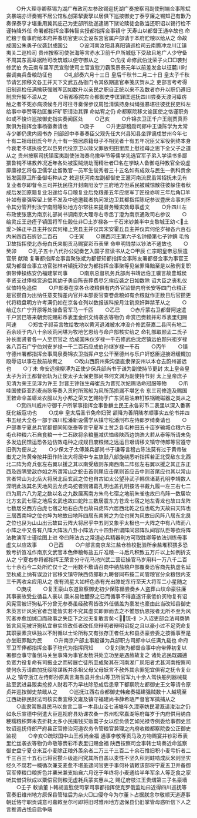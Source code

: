 <!-- { "loadSidebar": true } -->
　　○升大理寺卿蔡锡为湖广布政司左参政锡巡抚湖广奏按察司副使刑端佥事陈斌贪暴端亦讦奏锡不居公馆私创第挈妻孥以居俱下巡按御史丁泰亨廉之锡知己有歉乃奏保泰亨才堪重用冀其庇己为吏部所劾遂逮锡下狱论赎徒会赦当还职诏以锡行检不谨特降外任  命署都指挥佥事韩智实授都指挥佥事镇守  天寿山以都督王通卒故也  命贮粮于詹事府给本府并春坊官吏以全设东宫官属户部请于本府贮粮以给从之  命故成国公朱勇子仪袭封成国公
　　○设河南汝阳县真阳镇巡检司云南腾冲龙川江镇夷关二巡检司  贵州按察司使张海等言赤水卫前千户所城低下受敌且地广人少守备不周其东高阜据险可改筑城以便守御从之
　　○戊戌  命修武伯沈荣子火□□袭封修武伯  免云南车里军民宣慰使司土官宣慰刀霸羡景泰元年以前差发金以征麓川时尝调夷兵备粮助征也
　　○礼部奏六月十三日  皇后千秋节二月二十日  皇太子千秋节请乞预移文各王并天下文武五品衙门令其依期遣官奉笺庆贺从之  吏部言考考得旧制巡检任满擒获强贼军囚如数升以亲民之职自正统以来不及数者亦升以职仍遵旧制庶升擢不滥从之
　　○宥都察院左佥都御史李匡罪匡巡抚四川尝奏天渡河瘴疠触之者不死亦病须候冬月可往寻奏保参议周铨清慎持身纠绳强暴堪往彼抚民吏科左给事中李赞等劾匡推奸旷职请治其罪  命姑宥之仍  命都察院移文谕匡使之恪谨职务如或不悛许巡按御史指实奏闻区处
　　○己亥
　　○升锦衣卫正千户王刚贾真乔聚俱为指挥佥事杨徽奏请也
　　○庚子
　　○升吏部稽勋司郎中王谦陈学为太常寺少卿仍隶内阁书办  刑部郎中李春奏臣父观先任大兴县知县坐罪谪戍甘州今年七十有二祖母田氏今年九十有一独居原籍母子不相见者十有五年况臣父军役例终本身今衰老不堪执役乞以臣男代役京卫以赎父罪放归田里庶上慰祖母之思下全父子之道从之  贵州按察司抚镇蛮夷副使张海奏乌撒毕节等儒学先选官军子弟入学读书多鄙猥鲁钝不堪教养况近年各处被蛮贼烧劫而精壮者□名在学缺人备御屯种教官全设虚靡廪禄乞将各卫儒学止留教官一员军生俊秀者三十五名如有成效与民生一例科贡余皆发回原卫所备御屯种从之  敕巡抚河南左副都御史王暹河南流民虽常招抚未见有复业者尔即督令三司并抚民往开封南阳汝宁三府地方但系民被贼惊散往彼躲住者秋成后发回原籍复业沿途给与口粮复业后免粮差五年应继军丁匠役亦听三年后角□羊补如有豪强容留上恡不发及中途邀截者执问发边卫其都指挥陈纪参议豊庆佥事刘怀令其分管开封汝宁南阳等处地方尔常往来提督务臻实效毋事虚文
　　○升四川左布政使张惠为南京礼部尚书调南京大理寺右寺丞丁澄为南京通政司右参议
　　○给灵丘王逊痊子镇国将军仕榖仕非□土岁禄各一千石米钞兼半中支黎城王幼＜土爰＞姊正平县主并仪宾何绪上党县主并仪宾宋安霍丘县主并仪宾何伦岁禄各六百石内米四百石折钞二百石
　　○壬寅
　　○赐西河王第六子名钟錉第七子钟錪  毛怜卫故指挥使北赤母白氏来朝贡马赐宴彩币表里  命申明钱禁以钞法不通故也
　　○癸卯
　　○孔子五十八代孙公妃奏乞入国子监读书从之○甲辰  仁宗昭皇帝忌辰遣官祭  献陵  复署都指挥佥事宫聚张斌为都督知都指挥佥事陈友署都督佥事为事官王斌为都督佥事立功官张林听镇抚邓安为都指挥佥事聚等见坐罪降黜至是以赦例复职俱带俸操练安仍福建掌司事
　　○南京总督机务兵部尚书靖远伯王骥言故豊城侯李贤支过俸禄赏追偿其幼子勇自陈丧葬费尽乞俟应袭之日如数除  诏大臣之丧礼仪优恤特免追偿
　　○户部奏在京各仓收粮俱有内外官监督内府长安等四门仓粮正是官攒自为出纳任意支销差内官并本部委官查卷盘粮如有余粮就作正数日后官攒更代将粮盘明方许考满仍如在京各仓列以数报该科按月注销庶奸弊禁革从之
　　○给辽东广宁开原等处操备官军马一千匹
　　○乙巳　　○赤斤蒙右卫都督阿速遣千户赏巴等来朝贡驼赐彩币表里金织文绮袭衣等物仍  命赏巴赍敕并彩币表里归赐阿速
　　○郑世子祁英言牧给牧地以黄河退滩被水冲没介修武获嘉二县间有地二百余顷于内八十余顷荒闲堪为牧地乞恩给与命户部核实给之  命礼部取颜孟二氏子孙长而贤者各一人至京官之  给成国朱仪岁禄一千石修武伯沈煜镇远伯颜兴祖岁禄各八百石广宁伯刘安岁禄一千二百石应成伯孙继岁禄一千石
　　○丙午
　　○镇守德州署都指挥佥事周泉奏锦衣卫指挥卢忠公干至德州与乐户奸怒臣迎接迟缓輙加殴辱诏以事在赦前故宥之
　　○改山西蔚州柴沟堡直隶保安州以本仓去蔚州甚远也
　　○丁未  命安远侯柳溥为正使少保兵部尚书于谦为副使持节更封  太上皇帝皇太子为沂王都督张轨为正使太子太保吏部尚书何文渊为副使持节封  太上皇帝庶子见清为荣王见淳为许王  封晋王钟铉生母崔氏为晋宪次妃赐诰命冠服等物
　　○爪哇国使臣亚烈麦尚耿等奏入贡时所驾船为风所荡损漏不堪乞令  东三司修造及赐国王敕命伞盖蟒龙衣服以为小邦之荣又乞赐物于广东贸易油麻钉铁锅碗磁器之类从之
　　○赏四川威州守御千户所掌事指挥佥事鲁麟土民王永各彩币二表里以深入番寨抚化叛寇功也
　　○戊申  皇太后圣节免命妇贺  颔降为善阴隲孝顺事实五伦书并四书五经大全各一部于四川松潘新设儒学从镇守松潘刑布左侍郎罗绮奏请也
　　○户部奏宁夏总兵官都督同知张泰等言宁夏军士贫乏各屯种田五十亩岁输城仓粮六石屯仓种粮六石自食粮一十二石欲将余粮量减优恤缘陕西边饷浩大若从泰等所请未免多发边民馈运恐各边仿效屯种之成规日废粮储之远运日艰请移文镇守侍郎等官遵守旧例为便从之
　　○少保太子太傅兼兵部尚书于谦等言稽古陈法莫有过于黄帝破蚩尤之阵黄帝按井田作阵法大将居中专主旗鼓八部旋绕悉听指挥若正北受敌东北西北二阵为奇兵张左右翼以援之其以南受敌则东南西南二阵张左右翼以援之其正东正西及四隅受敌亦如之所谓常山之蛇击首则尾应击尾则首应击中则首尾应也其以常山言者常山为北岳大将居北岳玄武之位也自古如太公望孙武子韩信诸葛孔明李靖数人深明此法其名天地风云龙虎鸟蛇者则诸葛孔明也盖孔明按洛书戴九履一左三右七二四为肩六八为足之数以名之九数居离南方朱鸟七宿之地前朱雀也故曰鸟阵一数居坎北方玄武七宿之地后玄武也故曰蛇阵三数居震东方苍龙七宿之地左青龙也故曰龙阵七数居兑西方白虎七宿之地右白虎也故曰虎阵六居西北乾之位也乾为天故曰天阵也三居西南坤之位也坤为地故曰地阵四居东南巽之为位也巽为风故曰风阵八居东北艮之位也艮为山山出云故曰云阵大将居乎中五则又象乎太极也一大阵之中有八阵而八小阵之中又各有八阵大阵法八卦小阵法六十四卦所谓阵间容阵队间容队臣等欲将阵法教演军士谨绘图上进  帝曰阵法古之常道必兵精器利方可取胜卿等依法训练毋事虚文以应故事
　　○己酉
　　○户部言南京龙江盐仓检校批验所余盐堆积猥多恐致亏折笪准作南京文武官本色俸粮每盐五斤准粮一斗后凡积致五万斤以上如例折支从之  宁夏右参将都指挥王荣言分守花马池兴武二营征操官马岁用料一万八千二百七十余石今二处所贮仅十之一用数不敷请召商中纳盐粮户部覆奏恐客商先执虚名延至秋成上纳有误边计官移文镇守陕西侍郎耿九畴督同布按二司管粮官分籴粮银内支三千两收籴应用从之  夜有流星大如杯色赤有光出滕蛇东行至天大将军二小星随之
　　○庚戌
　　○复王豪山东道监察御史初少保陈循尝奏乡人盗葬山坟命豪往廉其事豪故受业循县人豪以  廪米易牲醴祭之已而循事不得直遂讦豪低价买物复有诏风宪官被讦狥私不分曾无参奏虽经赦宥皆改外任循盖为豪发也豪由此当改知县御史朱英言讦风宪官者岂能皆实若不究其虚实即罪而去之不惟恕仇恩报者无所不至为风宪者亦愈加缄口而政事之失臣下之过无复敢言矣＜锍-釒＞入诏吏部会法司商确皆言风宪被讦狥私宜审实应改任者改任应辩明者辩明诏捉之且以豪小过不足究命复其职豪素贪纵独以不附循以士论所称又有张存正者任太和县丞豪尝委之按循事至是亦坐赃罪黜为民
　　○升南京户部主事殷谦为兵部职方司郎中以任满九载也  命府军卫军俸都指挥佥事子瑄代为指挥同知
　　○复刘聚为都督佥事中府带俸初复以署都佥事守备倒马关坐事降为事官发杨洪处立功至是遇赦故复之  诸处逃民既蠲逋负宽力役复命有司振业之而转展亡徒所至成聚其在河南湖广凤阳者尤甚河南按察司使何永芳请曲加抚绥除谋叛并杀祖父母父母妖言不赦外其余罪犯宜俱宥之抚令复业从之  镇守浙江左侍郎孙原真言海盐县并金山等卫所官军九十余人驾快船列器械载盐至武进县贩卖抢掠人财若不为早袪除恐成后患章下都察院左都御史王文等请令原贞并巡按御史禁戢从之
　　○巡抚江西右佥都御史韩雍奏福建强贼数十人越境至江西劫掠民财法司核实奏宜移文雍及镇守福建尚书薛希琏严督官军擒捕从之
　　○直隶常熟县民马以良言二事一本县山泾七浦塘年久湮塞妨民灌溉请浚治之仍如永乐宣德中例遣大臣巡视府县劝课农桑一苏州松常嘉湖等府每岁于内府供用纳白粳糯粮积弊未去折耗太多小民揭钱买贩鬻子女以偿负债乞如光禄寺例委给事御史监牧诏巡抚侍郎严府县正官修治河道农务令管粮官兼理之内府收粮都察院委公正御史监视
　　○辛亥○疏球国中山王叔尚金福  通事李敬等贡马及方物赐宴并钞彩币表里纻丝袭衣等物仍命敬等赍彩币表里归赐金福  陕西按察司佥事韩士琦奏近命监察御史盘宁夏仓米豆小麦除正粮外羡余者二万三千三百二十余石惟旧积小麦亏折者二千三百三十五石已将官攒斗级追问究其所自盖以麦性不坚久积则蛀啮成灰米则坚实经久不腐若一概循次兼支麦愈不堪虽逮问官吏于事何补请敕该部将宁夏五卫并备御官军俸粮口粮折色并粟米兼支始自六月讫于年终将小麦通给半年军余人等乏食之家听其借贷秋成以粟偿官则粮无虚耗兵蒙实惠从之  赐辽府枝江王贵熠第三子名豪墙
　　○壬子  敕谕董卜韩胡宣慰使司掌司事都指挥使克罗俄监灿曰近得四川巡抚等官奏旧维州地方原保县管辖后为杂火□口侵夺今为尔董卜占据朕念尔敬顺天道遵事朝廷恪守职贡诚意可嘉敕至尔可即将旧时雅州地方退保县仍旧掌管母惑听信下人之言推调占恡自启争端
